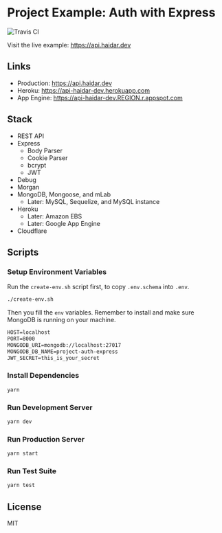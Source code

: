 # Project Example: Auth with Express

![Travis CI](https://travis-ci.org/mhaidarh/project-auth-express.svg?branch=master)

Visit the live example: https://api.haidar.dev

## Links

- Production: https://api.haidar.dev
- Heroku: https://api-haidar-dev.herokuapp.com
- App Engine: https://api-haidar-dev.REGION.r.appspot.com

## Stack

- REST API
- Express
  - Body Parser
  - Cookie Parser
  - bcrypt
  - JWT
- Debug
- Morgan
- MongoDB, Mongoose, and mLab
  - Later: MySQL, Sequelize, and MySQL instance
- Heroku
  - Later: Amazon EBS
  - Later: Google App Engine
- Cloudflare

## Scripts

### Setup Environment Variables

Run the `create-env.sh` script first, to copy `.env.schema` into `.env`.

```sh
./create-env.sh
```

Then you fill the `env` variables. Remember to install and make sure MongoDB is running on your machine.

```txt
HOST=localhost
PORT=8000
MONGODB_URI=mongodb://localhost:27017
MONGODB_DB_NAME=project-auth-express
JWT_SECRET=this_is_your_secret
```

### Install Dependencies

```sh
yarn
```

### Run Development Server

```sh
yarn dev
```

### Run Production Server

```sh
yarn start
```

### Run Test Suite

```sh
yarn test
```

## License

MIT
